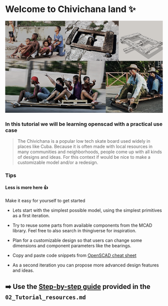 # Welcome to Chivichana land ✨
![excercise](Exercise/Poster.png)
### In this tutorial we will be learning openscad with a practical use case
> The Chivichana is a popular low tech skate board used widely in places like Cuba. Because it is often made with local resources in many communities and neighborhoods, people come up with all kinds of designs and ideas. For this context if would be nice to make a customizable model and/or a redesign.

### Tips
#### **Less is more here** 👍
Make it easy for yourself to get started
* Lets start with the simplest possible model, using the simplest primitives as a first iteration.

* Try to reuse some parts from available components from the MCAD library. Feel free to also search in thingiverse for inspiration.

* Plan for a customizable design so that users can change some dimensions and component parameters like the bearings.

* Copy and paste code snippets from [OpenSCAD cheat sheet](http://www.openscad.org/cheatsheet/)

* As a second iteration you can propose more advanced design features and ideas.

## ➡️ Use the [Step-by-step guide](03_Tutorial_Resources.md) provided in the ```02_Tutorial_resources.md```

